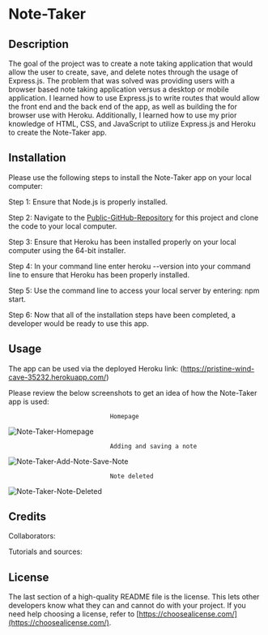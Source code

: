 # Note-Taker

## Description

The goal of the project was to create a note taking application that would allow the user to create, save, and delete notes through the usage of Express.js. The problem that was solved was providing users with a browser based note taking application versus a desktop or mobile application. I learned how to use Express.js to write routes that would allow the front end and the back end of the app, as well as building the for browser use with Heroku. Additionally, I learned how to use my prior knowledge of HTML, CSS, and JavaScript to utilize Express.js and Heroku to create the Note-Taker app.

## Installation

Please use the following steps to install the Note-Taker app on your local computer:

Step 1: Ensure that Node.js is properly installed.

Step 2: Navigate to the [Public-GitHub-Repository](https://github.com/AlexandertheGreat491/Note-Taker.git) for this project and clone the code to your local computer.

Step 3: Ensure that Heroku has been installed properly on your local computer using the 64-bit installer.

Step 4: In your command line enter heroku --version into your command line to ensure that Heroku has been properly installed.

Step 5: Use the command line to access your local server by entering: npm start.

Step 6: Now that all of the installation steps have been completed, a developer would be ready to use this app.

## Usage

The app can be used via the deployed Heroku link: (https://pristine-wind-cave-35232.herokuapp.com/)

Please review the below screenshots to get an idea of how the Note-Taker app is used:
                                
                                Homepage
                                
![Note-Taker-Homepage](https://user-images.githubusercontent.com/64184203/177411720-73a54010-9478-427c-af33-0704feec6208.jpg)


                                Adding and saving a note

![Note-Taker-Add-Note-Save-Note](https://user-images.githubusercontent.com/64184203/177412974-13d6a2a0-2a6b-4c36-8386-21897ad0f45f.jpg)


                                Note deleted

![Note-Taker-Note-Deleted](https://user-images.githubusercontent.com/64184203/177413492-793349ff-2cec-4f44-a096-bee405ed5824.jpg)





## Credits

Collaborators:


Tutorials and sources:


## License

The last section of a high-quality README file is the license. This lets other developers know what they can and cannot do with your project. If you need help choosing a license, refer to [https://choosealicense.com/](https://choosealicense.com/).

